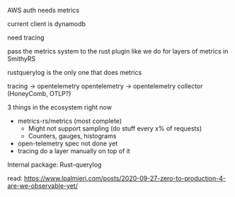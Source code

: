 AWS auth needs metrics

current client is dynamodb

need tracing

pass the metrics system to the rust plugin
like we do for layers of metrics in SmithyRS

rustquerylog is the only one that does metrics


tracing -> opentelemetry
opentelemetry -> opentelemetry collector (HoneyComb, OTLP?)


3 things in the ecosystem right now
  - metrics-rs/metrics (most complete)
      - Might not support sampling (do stuff every x% of requests)
      - Counters, gauges, histograms
  - open-telemetry
    spec not done yet
  - tracing
    do a layer manually on top of it

Internal package: Rust-querylog

read: https://www.lpalmieri.com/posts/2020-09-27-zero-to-production-4-are-we-observable-yet/
